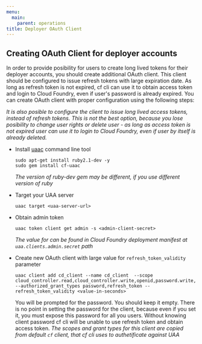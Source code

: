 ```yaml
---
menu:
  main:
    parent: operations
title: Deployer OAuth Client
---
```


## Creating OAuth Client for deployer accounts

In order to provide posibility for users to create long lived tokens for their deployer accounts, you should create additional OAuth client. This client should be configured to issue refresh tokens with large expiration date. As long as refresh token is not expired, cf cli can use it to obtain access token and login to Cloud Foundry, even if user's password is already expired. You can create OAuth client with proper configuration using the following steps:

*It is also posible to configure the client to issue long lived access tokens, instead of refresh tokens. This is not the best option, because you lose posibility to change user rights or delete user - as long as access token is not expired user can use it to login to Cloud Foundry, even if user by itself is already deleted.*

* Install [uaac](https://docs.cloudfoundry.org/adminguide/uaa-user-management.html) command line tool

  ```
  sudo apt-get install ruby2.1-dev -y
  sudo gem install cf-uaac
  ```
  *The version of ruby-dev gem may be different, if you use different version of ruby*

* Target your UAA server

  ```
  uaac target <uaa-server-url>
  ``` 
* Obtain admin token

  ```
  uaac token client get admin -s <admin-client-secret>
  ```
  *The value for <admin-client-secret> can be found in Cloud Foundry deployment manifest at `uaa.clients.admin.secret` path* 

* Create new OAuth client with large value for `refresh_token_validity` parameter

  ```
  uaac client add cd_client --name cd_client  --scope cloud_controller.read,cloud_controller.write,openid,password.write,cloud_controller.admin,scim.read,scim.write,doppler.firehose,uaa.user,routing.router_groups.read --authorized_grant_types password,refresh_token --refresh_token_validity <value-in-seconds>
  ```
  You will be prompted for the password. You should keep it empty. There is no point in setting the password for the client, because even if you set it, you must expose this password for all you users. Without knowing client password cf cli will be unable to use refresh token and obtain access token.
  *The scopes and grant types for this client are copied from default `cf` client, that cf cli uses to authetificate against UAA*
